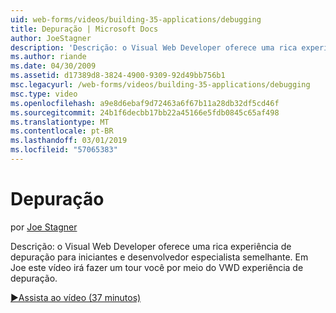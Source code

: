 ```yaml
---
uid: web-forms/videos/building-35-applications/debugging
title: Depuração | Microsoft Docs
author: JoeStagner
description: 'Descrição: o Visual Web Developer oferece uma rica experiência de depuração para iniciantes e desenvolvedor especialista semelhante. Neste vídeo Joe será conhecerá você por meio do VW...'
ms.author: riande
ms.date: 04/30/2009
ms.assetid: d17389d8-3824-4900-9309-92d49bb756b1
msc.legacyurl: /web-forms/videos/building-35-applications/debugging
msc.type: video
ms.openlocfilehash: a9e8d6ebaf9d72463a6f67b11a28db32df5cd46f
ms.sourcegitcommit: 24b1f6decbb17bb22a45166e5fdb0845c65af498
ms.translationtype: MT
ms.contentlocale: pt-BR
ms.lasthandoff: 03/01/2019
ms.locfileid: "57065383"
---
```

<a name="debugging"></a>Depuração
====================
por [Joe Stagner](https://github.com/JoeStagner)

Descrição: o Visual Web Developer oferece uma rica experiência de depuração para iniciantes e desenvolvedor especialista semelhante. Em Joe este vídeo irá fazer um tour você por meio do VWD experiência de depuração.

[&#9654;Assista ao vídeo (37 minutos)](https://channel9.msdn.com/Blogs/ASP-NET-Site-Videos/debugging)

